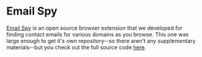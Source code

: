 # Email Spy

[Email Spy](https://intoli.com/blog/email-spy/) is an open source browser extension that we developed for finding contact emails for various domains as you browse.
This one was large enough to get it's own repository--so there aren't any supplementary materials--but you check out the full source code [here](https://github.com/sangaline/email-spy).
